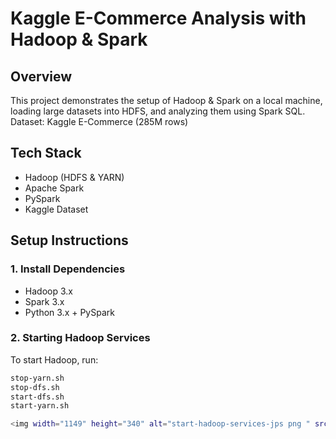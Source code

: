 # Kaggle E-Commerce Analysis with Hadoop & Spark
## Overview
This project demonstrates the setup of Hadoop & Spark on a local machine, loading large datasets into HDFS, and analyzing them using Spark SQL.
Dataset: Kaggle E-Commerce (285M rows)

## Tech Stack
- Hadoop (HDFS & YARN)
- Apache Spark
- PySpark
- Kaggle Dataset
## Setup Instructions
### 1. Install Dependencies
- Hadoop 3.x
- Spark 3.x
- Python 3.x + PySpark
### 2. Starting Hadoop Services
To start Hadoop, run:

```bash
stop-yarn.sh
stop-dfs.sh
start-dfs.sh
start-yarn.sh

<img width="1149" height="340" alt="start-hadoop-services-jps png " src="https://github.com/user-attachments/assets/16e98f26-47d0-4425-9ec0-79d660a52d05" />



